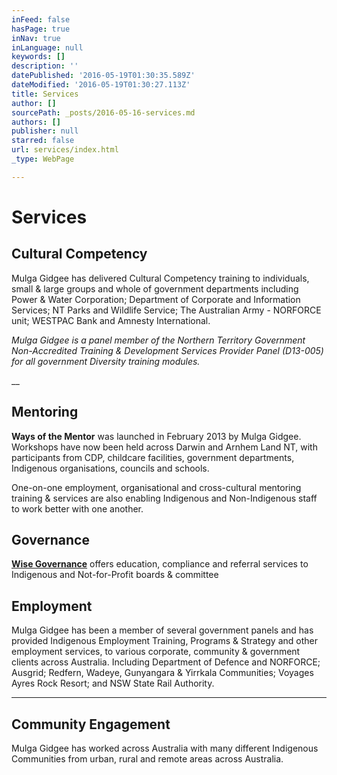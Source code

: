 ```yaml
---
inFeed: false
hasPage: true
inNav: true
inLanguage: null
keywords: []
description: ''
datePublished: '2016-05-19T01:30:35.589Z'
dateModified: '2016-05-19T01:30:27.113Z'
title: Services
author: []
sourcePath: _posts/2016-05-16-services.md
authors: []
publisher: null
starred: false
url: services/index.html
_type: WebPage

---
```

# Services

## 

## Cultural Competency

Mulga Gidgee has delivered Cultural Competency training to individuals, small & large groups and whole of government departments including Power & Water Corporation; Department of Corporate and Information Services; NT Parks and Wildlife Service; The Australian Army - NORFORCE unit; WESTPAC Bank and Amnesty International. 

_Mulga Gidgee is a panel member of the Northern Territory Government Non-Accredited Training & Development Services Provider Panel (D13-005) for all government Diversity training modules._

__

## Mentoring 

**Ways of the Mentor** was launched in February 2013 by Mulga Gidgee. Workshops have now been held across Darwin and Arnhem Land NT, with participants from CDP, childcare facilities, government departments, Indigenous organisations, councils and schools. 

One-on-one employment, organisational and cross-cultural mentoring training & services are also enabling Indigenous and Non-Indigenous staff to work better with one another. 

## Governance

[**Wise Governance**][0] offers education, compliance and referral services to Indigenous and Not-for-Profit boards & committee

## Employment 

Mulga Gidgee has been a member of several government panels and has provided Indigenous Employment Training, Programs & Strategy and other employment services, to various corporate, community & government clients across Australia. Including Department of Defence and NORFORCE; Ausgrid; Redfern, Wadeye, Gunyangara & Yirrkala Communities; Voyages Ayres Rock Resort; and NSW State Rail Authority.

****

## Community Engagement

Mulga Gidgee has worked across Australia with many different Indigenous Communities from urban, rural and remote areas across Australia.

[0]: http://www.wisegovernance.com.au/